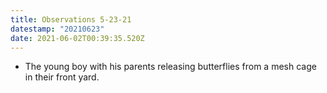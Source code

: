 ```yaml
---
title: Observations 5-23-21
datestamp: "20210623"
date: 2021-06-02T00:39:35.520Z
---
```

- The young boy with his parents releasing butterflies from a mesh cage in their front yard.